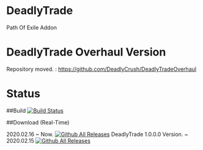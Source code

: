 # DeadlyTrade
Path Of Exile Addon
# DeadlyTrade Overhaul Version
Repository moved. : https://github.com/DeadlyCrush/DeadlyTradeOverhaul
# Status
##Build
[![Build Status](https://travis-ci.org/joemccann/dillinger.svg?branch=master)](https://travis-ci.org/joemccann/dillinger)

##Download (Real-Time)

2020.02.16 ~ Now.
[![Github All Releases](https://img.shields.io/github/downloads/DeadlyCrush/DeadlyTrade/total.svg)]()
DeadlyTrade 1.0.0.0 Version. ~ 2020.02.15
[![Github All Releases](https://img.shields.io/github/downloads/DeadlyCrush/DeadlyTrade-Closed-Overhaul-Version-Open/total.svg)]()
